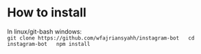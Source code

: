 # How to install
In linux/git-bash windows:<br/>
`
git clone https://github.com/wfajriansyahh/instagram-bot  
cd instagram-bot  
npm install
`